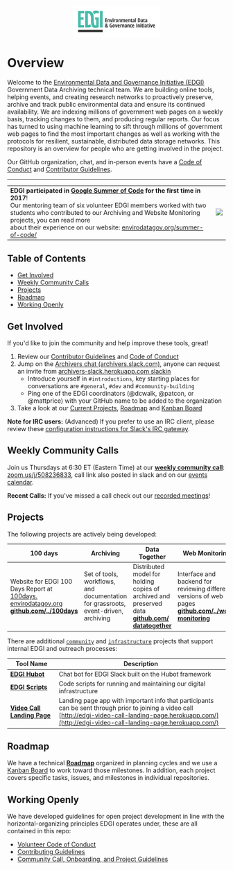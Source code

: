 <div align="center"><img width=40% src="./images/EDGI-Logo-Horiz.png" alt="Environmental Data and Governance Initiative Logo"></div>

# Overview

Welcome to the [Environmental Data and Governance Initiative (EDGI)](https://envirodatagov.org/) Government Data Archiving technical team. We are building online tools, helping events, and creating research networks to proactively preserve, archive and track public environmental data and ensure its continued availability. We are indexing millions of government web pages on a weekly basis, tracking changes to them, and producing regular reports. Our focus has turned to using machine learning to sift through millions of government web pages to find the most important changes as well as working with the protocols for resilient, sustainable, distributed data storage networks. This repository is an overview for people who are getting involved in the project.

Our GitHub organization, chat, and in-person events have a [Code of Conduct](/CONDUCT.md) and [Contributor Guidelines](/CONTRIBUTING.md).

---

<table style="border: 0px;">
  <tr>
    <td align="left"><strong>EDGI participated in <a href="https://summerofcode.withgoogle.com/organizations/6574993514168320/">Google Summer of Code</a> for the first time in 2017</strong>! <br /> Our mentoring team of six volunteer EDGI members worked with two students who contributed to our Archiving and Website Monitoring projects, you can read more <br /> about their experience on our website: <a href="https://envirodatagov.org/summer-of-code/">envirodatagov.org/summer-of-code/</a></td>
    <td align="right"><img src="https://developers.google.com/open-source/gsoc/resources/downloads/GSoC-icon-192.png" /></td>
  </tr>
</table>

## Table of Contents

- [Get Involved](#get-involved)
- [Weekly Community Calls](#weekly-community-calls)
- [Projects](#projects)
- [Roadmap](#roadmap)
- [Working Openly](#working-openly)

## Get Involved

If you'd like to join the community and help improve these tools, great!

1. Review our [Contributor Guidelines](/CONTRIBUTING.md) and [Code of Conduct](/CONDUCT.md)
1. Jump on the [Archivers chat (archivers.slack.com)](https://archivers.slack.com/), anyone can request an invite from [archivers-slack.herokuapp.com slackin](https://archivers-slack.herokuapp.com/)
    - Introduce yourself in `#introductions`, key starting places for conversations are `#general`, `#dev` and `#community-building`
    - Ping one of the EDGI coordinators (@dcwalk, @patcon, or @mattprice) with your GitHub name to be added to the organization
1. Take a look at our [Current Projects](#projects), [Roadmap](#roadmap) and [Kanban Board](https://github.com/edgi-govdata-archiving/overview/projects/2)

**Note for IRC users:** (Advanced) If you prefer to use an IRC client, please review these [configuration instructions for Slack's IRC gateway](https://archivers.slack.com/account/gateways).

## Weekly Community Calls

Join us Thursdays at 6:30 ET (Eastern Time) at our [**weekly community call**](https://edgi-video-call-landing-page.herokuapp.com/https://zoom.us/j/508236833): [zoom.us/j/508236833](https://edgi-video-call-landing-page.herokuapp.com/https://zoom.us/j/508236833), call link also posted in slack and on our [events calendar](https://envirodatagov.org/events/).

**Recent Calls:** If you've missed a call check out our [recorded meetings](https://www.youtube.com/playlist?list=PLtsP3g9LafVsaa18lQaPXzxJU7wIcPB1O)!

## Projects

The following projects are actively being developed:

| 100 days | Archiving | Data Together | Web Monitoring | Website |
|---|---|---|---|---|
| Website for EDGI 100 Days Report at [100days. envirodatagov.org](https://100days.envirodatagov.org/) [**github.com/../100days**](https://github.com/edgi-govdata-archiving/100days) | Set of tools, workflows, and documentation for grassroots, event-driven, archiving | Distributed model for holding copies of archived and preserved data [**github.com/ datatogether**](https://github.com/datatogether) | Interface and backend for reviewing different versions of web pages [**github.com/../web-monitoring**](https://github.com/edgi-govdata-archiving/web-monitoring) | Project management and design support for EDGI's website at [envirodatagov.org](https://envirodatagov.org/) [**github.com/../edgi-website**](https://github.com/edgi-govdata-archiving/edgi-website) |

There are additional [`community`](https://github.com/edgi-govdata-archiving/overview/labels/community) and [`infrastructure`](https://github.com/edgi-govdata-archiving/overview/labels/infrastructure) projects that support internal EDGI and outreach processes:

| Tool Name | Description |
|-----------|-------------|
| [**EDGI Hubot**](https://github.com/edgi-govdata-archiving/edgi-hubot) | Chat bot for EDGI Slack built on the Hubot framework  |
| [**EDGI Scripts**](https://github.com/edgi-govdata-archiving/edgi-scripts) | Code scripts for running and maintaining our digital infrastructure |
| [**Video Call Landing Page**](https://github.com/edgi-govdata-archiving/video-call-landing-page) | Landing page app with important info that participants can be sent through prior to joining a video call  <br />[http://edgi-video-call-landing-page.herokuapp.com/](http://edgi-video-call-landing-page.herokuapp.com/) |

## Roadmap

We have a technical [**Roadmap**](/ROADMAP.md) organized in planning cycles and we use a [Kanban Board](https://github.com/edgi-govdata-archiving/overview/projects/2) to work toward those milestones. In addition, each project covers specific tasks, issues, and milestones in individual repositories.

## Working Openly

We have developed guidelines for open project development in line with the horizontal-organizing principles EDGI operates under, these are all contained in this repo:

- [Volunteer Code of Conduct](/CONDUCT.md)
- [Contributing Guidelines](/CONTRIBUTING.md)
- [Community Call, Onboarding, and Project Guidelines](/guidelines)
